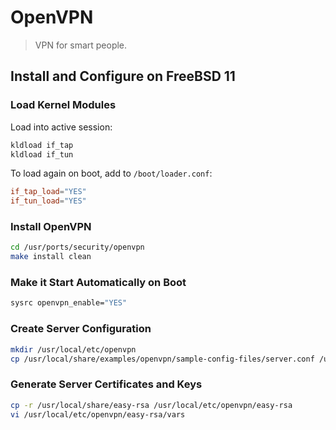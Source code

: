 # OpenVPN

> VPN for smart people.

## Install and Configure on FreeBSD 11

### Load Kernel Modules

Load into active session:
```bash
kldload if_tap
kldload if_tun
```

To load again on boot, add to `/boot/loader.conf`:
```conf
if_tap_load="YES"
if_tun_load="YES"
```

### Install OpenVPN

```bash
cd /usr/ports/security/openvpn
make install clean
```

### Make it Start Automatically on Boot

```bash
sysrc openvpn_enable="YES"
```

### Create Server Configuration

```bash
mkdir /usr/local/etc/openvpn
cp /usr/local/share/examples/openvpn/sample-config-files/server.conf /usr/local/etc/openvpn/server.conf
```

### Generate Server Certificates and Keys

```bash
cp -r /usr/local/share/easy-rsa /usr/local/etc/openvpn/easy-rsa
vi /usr/local/etc/openvpn/easy-rsa/vars
```
